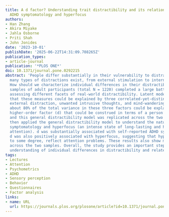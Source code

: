 ```yaml
---
title: A d factor? Understanding trait distractibility and its relationships with
  ADHD symptomatology and hyperfocus
authors:
- Han Zhang
- Akira Miyake
- Jahla Osborne
- Priti Shah
- John Jonides
date: '2023-10-01'
publishDate: '2025-06-22T14:31:09.708265Z'
publication_types:
- article-journal
publication: '*PLOS ONE*'
doi: 10.1371/journal.pone.0292215
abstract: 'People differ substantially in their vulnerability to distraction. Yet,
  many types of distractions exist, from external stimulation to internal thoughts.
  How should we characterize individual differences in their distractibility? Two
  samples of adult participants (total N = 1220) completed a large battery of questionnaires
  assessing different facets of real-world distractibility. Latent modeling revealed
  that these measures could be explained by three correlated-yet-distinct factors:
  external distraction, unwanted intrusive thoughts, and mind-wandering. Importantly,
  about 80% of the total variance in these three factors could be explained by a single
  higher-order factor (d) that could be construed in terms of a person’s general distractibility,
  and this general distractibility model was replicated across the two samples. We
  then applied the general distractibility model to understand the nature of ADHD
  symptomatology and hyperfocus (an intense state of long-lasting and highly focused
  attention). d was substantially associated with self-reported ADHD symptoms. Interestingly,
  d was also positively associated with hyperfocus, suggesting that hyperfocus may,
  to some degree, reflect attention problems. These results also show marked consistencies
  across the two samples. Overall, the study provides an important step toward a comprehensive
  understanding of individual differences in distractibility and related constructs.'
tags:
- Lectures
- Attention
- Psychometrics
- ADHD
- Sensory perception
- Behavior
- Questionnaires
- Factor analysis
links:
- name: URL
  url: https://journals.plos.org/plosone/article?id=10.1371/journal.pone.0292215
---
```

